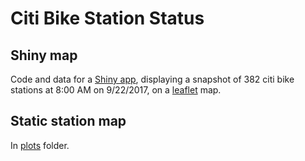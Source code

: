 # Citi Bike Station Status

## Shiny map

Code and data for a [Shiny app](https://chrisgettings.shinyapps.io/Citibike_stations_map/), displaying a snapshot of 382 citi bike stations at 8:00 AM on 9/22/2017, on a [leaflet](https://rstudio.github.io/leaflet/) map.

## Static station map

In [plots](https://github.com/cgettings/Citi-Bike-Station-Status-and-Info/tree/master/plots) folder.
